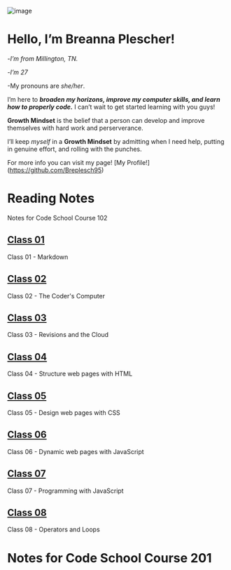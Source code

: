 ![image](https://user-images.githubusercontent.com/123974055/218291833-c8ad3aa5-d47e-4be0-b2f8-3ae8b9120790.png)


<h1>Hello, I’m Breanna Plescher!</h1>

-*I’m from Millington, TN.*

-*I’m 27*

-My pronouns are *she/her*.

I’m here to **_broaden my horizons, improve my computer skills, and learn how to properly code._** I can’t wait to get started learning with you guys!

**Growth Mindset** is the belief that a person can develop and improve themselves with hard work and perserverance.

I’ll keep *myself* in a **Growth Mindset** by admitting when I need help, putting in genuine effort, and rolling with the punches.

For more info you can visit my page! [My Profile!] (https://github.com/Breplesch95) 

# Reading Notes

Notes for Code School Course 102

## [Class 01](Class01/Notes01.md)

Class 01 - Markdown

## [Class 02](Class02/Notes02.md)

Class 02 - The Coder's Computer

## [Class 03](Class03/Notes03.md)

Class 03 - Revisions and the Cloud

## [Class 04](Class04/Notes04.md)

Class 04 - Structure web pages with HTML

## [Class 05](Class05/Notes05.md)

Class 05 - Design web pages with CSS

## [Class 06](Class06/Notes06.md)

Class 06 - Dynamic web pages with JavaScript

## [Class 07](Class07/Notes07.md)

Class 07 - Programming with JavaScript

## [Class 08](Class08/Notes08.md)

Class 08 - Operators and Loops

# Notes for Code School Course 201